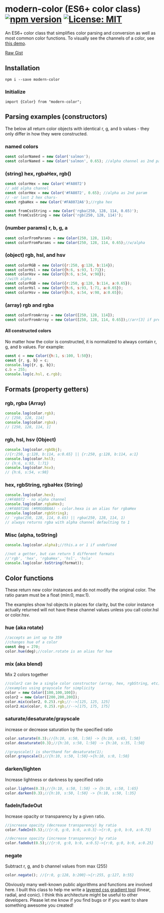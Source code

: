 # modern-color (ES6+ color class)  [![npm version](https://badge.fury.io/js/modern-color.svg)](https://badge.fury.io/js/modern-color) [![License: MIT](https://img.shields.io/badge/License-MIT-yellow.svg)](https://opensource.org/licenses/MIT)

An ES6+ color class that simplifies color parsing and conversion as well as most common color functions. To visually see the channels of a color, see [this demo](http://preview.thewebkid.com/modules/v-cpicker).
 
[Raw Gist](https://gist.github.com/thewebkid/e3a1c969564256aeaf6f5137d03fa401)
 
## Installation
    npm i --save modern-color

### Initialize 
    import {Color} from "modern-color";
  
## Parsing examples (constructors)
The below all return color objects with identical r, g, and b values - they only differ in how they were constructed.
### named colors
```javascript
const colorNamed = new Color('salmon');
const colorNamed = new Color('salmon', 0.65); //alpha channel as 2nd param
```

### (string) hex, rgbaHex, rgb() 
```javascript
const colorHex = new Color('#FA8072')
// add alpha channel
const colorHex = new Color('#FA8072', 0.65); //alpha as 2nd param
// -or last 2 hex chars-
const rgbaHex = new Color('#FA8072A6');//rgba hex

const fromCssString = new Color('rgba(250, 128, 114, 0.65)');
const fromCssString = new Color('rgb(250, 128, 114)');
```

### (number params) r, b, g, a 
```javascript
const colorFromParams = new Color(250, 128, 114);
const colorFromParams = new Color(250, 128, 114, 0.65);//w/alpha
```

### (object) rgb, hsl, and hsv  
```javascript
const colorRGB = new Color({r:250, g:128, b:114});
const colorHsl = new Color({h:6, s:93, l:71});
const colorHsv = new Color({h:6, s:54, v:98});
//with alpha
const colorRGB = new Color({r:250, g:128, b:114, a:0.65});
const colorHsl = new Color({h:6, s:93, l:71, a:0.65});
const colorHsv = new Color({h:6, s:54, v:98, a:0.65});
```

### (array) rgb and rgba
```javascript
const colorFromArray = new Color([250, 128, 114]);
const colorFromArray = new Color([250, 128, 114, 0.65]);//arr[3] if present is alpha 
```


#### All constructed colors
No matter how the color is constructed, it is normalized to always contain r, g, and b values. For example:

```javascript 
const c = new Color({h:1, s:100, l:50});
const {r, g, b} = c;
console.log({r, g, b});
c.b = 255;
console.log(c.hsl, c.rgb);
 ```


## Formats (property getters)

### rgb, rgba (Array)
```javascript
console.log(color.rgb);
// [250, 128, 114]
console.log(color.rgba);
// [250, 128, 114, 1]
```
### rgb, hsl, hsv (Object)
```javascript
console.log(color.rgbObj);
//{r:250, g:128, b:114, a:0.65} || {r:250, g:128, b:114, a:1}
console.log(color.hsl);
// {h:6, s:93, l:71}
console.log(color.hsv);
// {h:6, s:54, v:98}
```
### hex, rgbString, rgbaHex (String)
```javascript
console.log(color.hex);
//#FA8072 - no alpha channel
console.log(color.rgbaHex);
//#FA8072A6 (#RRGGBBAA) - color.hexa is an alias for rgbaHex
console.log(color.rgbString);
// `rgba(250, 128, 114, 0.65) || rgba(250, 128, 114, 1)
// always returns rgba with alpha channel defaulting to 1
```

### Misc (alpha, toString)
```javascript
console.log(color.alpha);//this.a or 1 if undefined

//not a getter, but can return 5 different formats
//'rgb', 'hex', 'rgbaHex', 'hsl', 'hsla' 
console.log(color.toString(format));

```

## Color functions
These return new color instances and do not modify the original color. The ratio param must be a float (min:0, max:1). 

The examples show hsl objects in places for clarity, but the color instance actually returned will not have these channel values unless you call color.hsl or color.hsv.

### hue (aka rotate)
```javascript
//accepts an int up to 359
//changes hue of a color
const deg = 270;
color.hue(deg);//color.rotate is an alias for hue
```

### mix (aka blend)
Mix 2 colors together
```javascript
//color2 can be a single color constructor (array, hex, rgbString, etc)
//examples using grayscale for simplicity  
color = new Color([100,100,100]);
color2 = new Color([200,200,200]);
color.mix(color2, 0.25).rgb;//-->[125, 125, 125]
color2.mix(color, 0.25).rgb;//-->[175, 175, 175]
```
### saturate/desaturate/grayscale
increase or decrease saturation by the specified ratio
```javascript
color.saturate(0.3);//{h:10, s:50, l:50} -> {h:10, s:65, l:50}
color.desaturate(0.3);//{h:10, s:50, l:50} -> {h:10, s:35, l:50}

//grayscale() is shorthand for desaturate(1);
color.grayscale();//{h:10, s:50, l:50}->{h:10, s:0, l:50}
```

### darken/lighten
Increase lightness or darkness by specified ratio 
```javascript
color.lighten(0.3);//{h:10, s:50, l:50} -> {h:10, s:50, l:65}
color.darken(0.3);//{h:10, s:50, l:50} -> {h:10, s:50, l:35}
```
### fadeIn/fadeOut
Increase opacity or transparency by a given ratio. 
```javascript
//increase opacity (decrease transparency) by ratio
color.fadeIn(0.5);//{r:0, g:0, b:0, a:0.5}->{r:0, g:0, b:0, a:0.75}

//decrease opacity (increase transparency) by ratio
color.fadeOut(0.5);//{r:0, g:0, b:0, a:0.5}->{r:0, g:0, b:0, a:0.25}
```
### negate
Subtract r, g, and b channel values from max (255) 
```javascript
color.negate(); //{r:0, g:128, b:200}->{r:255, g:127, b:55}
```

Obviously many well-known public algorithms and functions are involved here. I built this class to help me write a [layered css gradient tool](http://preview.thewebkid.com/gradients) (linear, radial, and conic). I think this architecture might be useful to other developers. Please let me know if you find bugs or if you want to share something awesome you created!
